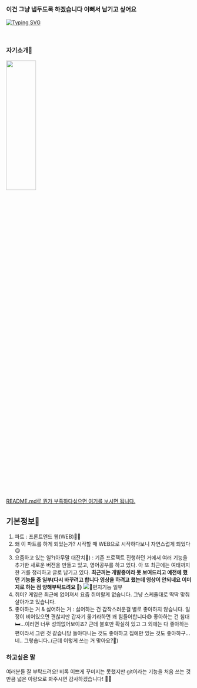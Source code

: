 ### 이건 그냥 냅두도록 하겠습니다 이뻐서 남기고 싶어요

[![Typing SVG](https://readme-typing-svg.herokuapp.com?size=30&duration=4500&color=F77500&width=600&lines=%F0%9F%A6%81_Welcome_Minkyu_Cho_%F0%9F%A6%81+)](https://git.io/typing-svg)

<br />

### **자기소개🌙**

<img src = "https://velog.velcdn.com/images/mingle_1017/post/2aba42a3-07f9-49f0-9abc-b41cd34d998e/image.jpeg" width="40%" height = "30%" >

[README.md로 뭔가 부족하다싶으면 여기를 보시면 됩니다.](https://www.notion.so/d27922ca4aa24de58ceda9fc9cb1344f)

## **기본정보🔎**

1. 파트 : 프론트엔드 웹(WEB)👨‍💻
2. 왜 이 파트를 하게 되었는가? 시작할 때 WEB으로 시작하다보니 자연스럽게 되었다😌
3. 요즘하고 있는 일?(아무말 대잔치🎉) : 기존 프로젝트 진행하던 거에서 여러 기능을 추가한 새로운 버전을 만들고 있고, 영어공부를 하고 있다. 아 또 최근에는 여태까지 한 거를 정리하고 글로 남기고 있다.
   **최근꺼는 개발중이라 못 보여드리고 예전에 했던 기능들 중 일부(다시 바꾸려고 합니다 영상을 하려고 했는데 영상이 안되네요 이미지로 하는 점 양해부탁드려요 🥺)**
   ![💌편지기능 일부](https://velog.velcdn.com/images/mingle_1017/post/ec91f631-1678-4309-a930-83456ee2c4a9/image.png)
4. 취미? 게임은 최근에 없어져서 요즘 취미랄게 없습니다. 그냥 스케줄대로 딱딱 맞춰 살아가고 있습니다.
5. 좋아하는 거 & 싫어하는 거 : 싫어하는 건 갑작스러운걸 별로 좋아하지 않습니다. 일정이 비어있으면 괜찮지만 갑자기 옮기라하면 꽤 힘들어합니다😅 좋아하는 건 침대🛏️...이러면 너무 성의없어보이죠? 근데 불호만 확실히 있고 그 외에는 다 좋아하는 편이라서 그런 것 같습니당 돌아다니는 것도 좋아하고 집에만 있는 것도 좋아하구... 네.. 그렇습니다..(근데 이렇게 쓰는 거 맞아요?🤔)

### **하고싶은 말**

여러분들 잘 부탁드려요! 비록 이쁘게 꾸미지는 못했지만 git이라는 기능을 처음 쓰는 것만큼 넓은 아량으로 봐주시면 감사하겠습니다! 🙇‍♂️
